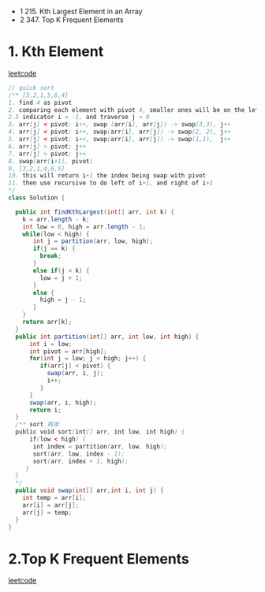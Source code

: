 - 1 215. Kth Largest Element in an Array
- 2 347. Top K Frequent Elements

# 1. Kth Element
[leetcode](https://leetcode.com/problems/kth-largest-element-in-an-array/description/)
```java
// quick sort
/** [3,2,1,5,6,4] 
1. find 4 as pivot 
2. comparing each element with pivot 4, smaller ones will be on the left, bigger ones will be on the right of pivot. 
2.5 indicator i = -1, and traverse j = 0
3. arr[j] < pivot: i++, swap (arr[i], arr[j]) -> swap(3,3), j++
4. arr[j] < pivot; i++, swap(arr[i], arr[j]) -> swap(2, 2), j++
5. arr[j] < pivot; i++, swap(arr[i], arr[j]) -> swap(1,1),  j++
6. arr[j] > pivot; j++
7. arr[j] > pivot; j++
8. swap(arr[i+1], pivot)
9, [3,2,1,4,6,5]
10. this will return i+1 the index being swap with pivot 
11. then use recursive to do left of i+1, and right of i+1
*/
class Solution {

  public int findKthLargest(int[] arr, int k) {
    k = arr.length - k;
    int low = 0, high = arr.length - 1;
    while(low < high) {
       int j = partition(arr, low, high);
       if(j == k) {
         break;
       }
       else if(j < k) {
         low = j + 1;
       }
       else {
         high = j - 1;
       }
    }
    return arr[k];
  }
  public int partition(int[] arr, int low, int high) {
      int i = low;
      int pivot = arr[high];
      for(int j = low; j < high; j++) {
         if(arr[j] < pivot) {
           swap(arr, i, j);
           i++;
         }
      }
      swap(arr, i, high);
      return i;
  }
  /** sort 再用
  public void sort(int[] arr, int low, int high) {
      if(low < high) {
       int index = partition(arr, low, high);
       sort(arr, low, index - 1);
       sort(arr, index + 1, high);
     }
  }
  */
  public void swap(int[] arr,int i, int j) {
    int temp = arr[i];
    arr[i] = arr[j];
    arr[j] = temp;
  }
}
```
# 2.Top K Frequent Elements
[leetcode](https://leetcode.com/problems/top-k-frequent-elements/description/)
```java

```
